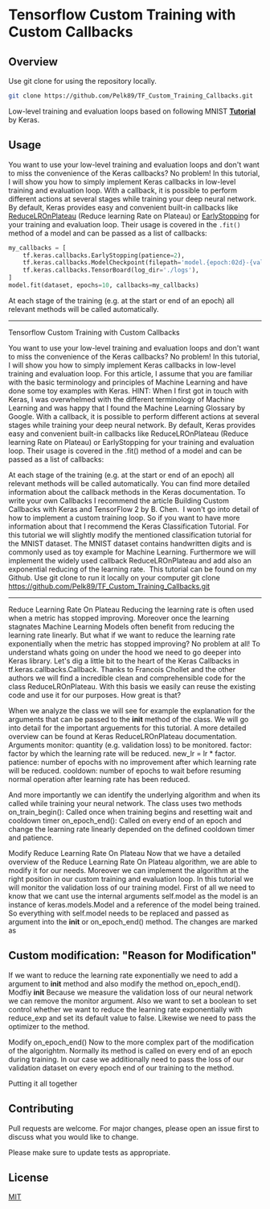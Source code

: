 # Tensorflow Custom Training with Custom Callbacks

## Overview

Use git clone for using the repository locally.

```bash
git clone https://github.com/Pelk89/TF_Custom_Training_Callbacks.git
```

Low-level training and evaluation loops based on following MNIST **[Tutorial](https://keras.io/guides/writing_a_training_loop_from_scratch/)** by Keras.

## Usage

You want to use your low-level training and evaluation loops and don't want to miss the convenience of the Keras callbacks? No problem! In this tutorial, I will show you how to simply implement Keras callbacks in low-level training and evaluation loop. With a callback, it is possible to perform different actions at several stages while training your deep neural network. By default, Keras provides easy and convenient built-in callbacks like
[ReduceLROnPlateau](https://keras.io/api/callbacks/reduce_lr_on_plateau/) (Reduce learning Rate on Plateau) or 
[EarlyStopping](https://keras.io/api/callbacks/early_stopping/) for your training and evaluation loop. Their usage is covered in the `.fit()` method of a model and can be passed as a list of callbacks: 

```python
my_callbacks = [
    tf.keras.callbacks.EarlyStopping(patience=2),
    tf.keras.callbacks.ModelCheckpoint(filepath='model.{epoch:02d}-{val_loss:.2f}.h5'),
    tf.keras.callbacks.TensorBoard(log_dir='./logs'),
]
model.fit(dataset, epochs=10, callbacks=my_callbacks)
```
At each stage of the training (e.g. at the start or end of an epoch)  all relevant methods will be called automatically.


---

Tensorflow Custom Training with Custom Callbacks

You want to use your low-level training and evaluation loops and don't want to miss the convenience of the Keras callbacks? No problem! In this tutorial, I will show you how to simply implement Keras callbacks in low-level training and evaluation loop. For this article, I assume that you are familiar with the basic terminology and principles of Machine Learning and have done some toy examples with Keras.
HINT: When I first got in touch with Keras, I was overwhelmed with the different terminology of Machine Learning and was happy that I found the Machine Learning Glossary by Google.
With a callback, it is possible to perform different actions at several stages while training your deep neural network. By default, Keras provides easy and convenient built-in callbacks like ReduceLROnPlateau (Reduce learning Rate on Plateau) or EarlyStopping for your training and evaluation loop. Their usage is covered in the .fit() method of a model and can be passed as a list of callbacks:

At each stage of the training (e.g. at the start or end of an epoch) all relevant methods will be called automatically. You can find more detailed information about the callback methods in the Keras documentation. To write your own Callbacks I recommend the article Building Custom Callbacks with Keras and TensorFlow 2 by B. Chen. 
I won't go into detail of how to implement a custom training loop. So if you want to have more information about that I recommend the Keras Classification Tutorial. For this tutorial we will slightly modify the mentioned classification tutorial for the MNIST dataset. The MNIST dataset contains handwritten digits and is commonly used as toy example for Machine Learning. Furthermore we will implement the widely used callback ReduceLROnPlateau and add also an exponential reducing of the learning rate. 
This tutorial can be found on my Github. Use git clone to run it locally on your computer
git clone https://github.com/Pelk89/TF_Custom_Training_Callbacks.git

---

Reduce Learning Rate On Plateau
Reducing the learning rate is often used when a metric has stopped improving. Moreover once the learning stagnates Machine Learning Models often benefit from reducing the learning rate linearly. But what if we want to reduce the learning rate exponentially when the metric has stopped improving? No problem at all! To understand whats going on under the hood we need to go deeper into Keras library. Let's dig a little bit to the heart of the Keras Callbacks in tf.keras.callbacks.Callback. Thanks to Francois Chollet and the other authors we will find a incredible clean and comprehensible code for the class ReduceLROnPlateau. With this basis we easily can reuse the existing code and use it for our purposes. How great is that?

When we analyze the class we will see for example the explanation for the arguments that can be passed to the __init__ method of the class. We will go into detail for the important arguements for this tutorial. A more detailed overview can be found at Keras ReduceLROnPlateau documentation.
Arguments
monitor: quantity (e.g. validation loss) to be monitored.
factor: factor by which the learning rate will be reduced. new_lr = lr * factor.
patience: number of epochs with no improvement after which learning rate will be reduced.
cooldown: number of epochs to wait before resuming normal operation after learning rate has been reduced.

And more importantly we can identify the underlying algorithm and when its called while training your neural network. The class uses two methods
on_train_begin(): Called once when training begins and resetting wait and cooldown timer
on_epoch_end(): Called on every end of an epoch and change the learning rate linearly depended on the defined cooldown timer and patience.

Modify Reduce Learning Rate On Plateau
Now that we have a detailed overview of the Reduce Learning Rate On Plateau algorithm, we are able to modify it for our needs. Moreover we can implement the algorithm at the right position in our custom training and evaluation loop. In this tutorial we will monitor the validation loss of our training model. First of all we need to know that we cant use the internal arguments self.model as the model is an instance of keras.models.Model and a reference of the model being trained. So everything with self.model needs to be replaced and passed as argument into the __init__ or on_epoch_end() method. The changes are marked as 
## Custom modification: "Reason for Modification"
If we want to reduce the learning rate exponentially we need to add a argument to __init__ method and also modify the method on_epoch_end(). 
Modfiy __init__
Because we measure the validation loss of our neural network we can remove the monitor argument. Also we want to set a boolean to set control whether we want to reduce the learning rate exponentially with reduce_exp and set its default value to false. Likewise we need to pass the optimizer to the method.

Modify on_epoch_end()
Now to the more complex part of the modification of the algorightm. Normally its method is called on every end of an epoch during training. In our case we additionally need to pass the loss of our validation dataset on every epoch end of our training to the method. 

Putting it all together

## Contributing
Pull requests are welcome. For major changes, please open an issue first to discuss what you would like to change.

Please make sure to update tests as appropriate.

## License
[MIT](https://choosealicense.com/licenses/mit/)